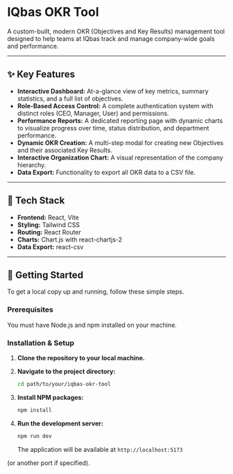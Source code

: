 # IQbas OKR Tool

A custom-built, modern OKR (Objectives and Key Results) management tool designed to help teams at IQbas track and manage company-wide goals and performance.

---

## ✨ Key Features

* **Interactive Dashboard:** At-a-glance view of key metrics, summary statistics, and a full list of objectives.
* **Role-Based Access Control:** A complete authentication system with distinct roles (CEO, Manager, User) and permissions.
* **Performance Reports:** A dedicated reporting page with dynamic charts to visualize progress over time, status distribution, and department performance.
* **Dynamic OKR Creation:** A multi-step modal for creating new Objectives and their associated Key Results.
* **Interactive Organization Chart:** A visual representation of the company hierarchy.
* **Data Export:** Functionality to export all OKR data to a CSV file.

---

## 🚀 Tech Stack

* **Frontend:** React, Vite
* **Styling:** Tailwind CSS
* **Routing:** React Router
* **Charts:** Chart.js with react-chartjs-2
* **Data Export:** react-csv

---

## 🏁 Getting Started

To get a local copy up and running, follow these simple steps.

### Prerequisites

You must have Node.js and npm installed on your machine.

### Installation & Setup

1.  **Clone the repository to your local machine.**

2.  **Navigate to the project directory:**
    ```sh
    cd path/to/your/iqbas-okr-tool
    ```

3.  **Install NPM packages:**
    ```sh
    npm install
    ```

4.  **Run the development server:**
    ```sh
    npm run dev
    ```
    The application will be available at `http://localhost:5173` 

 (or another port if specified).
